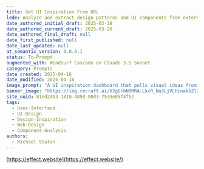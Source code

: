 ```yaml
---
title: Get UI Inspiration From URL
lede: Analyze and extract design patterns and UI components from external websites for inspiration
date_authored_initial_draft: 2025-03-18
date_authored_current_draft: 2025-03-20
date_authored_final_draft: null
date_first_published: null
date_last_updated: null
at_semantic_version: 0.0.0.1
status: To-Prompt
augmented_with: Windsurf Cascade on Claude 3.5 Sonnet
category: Prompts
date_created: 2025-04-16
date_modified: 2025-04-16
image_prompt: "A UI inspiration dashboard that pulls visual ideas from various URLs, displaying a mosaic of website screenshots, color palettes, and design notes. The interface is creative, exploratory, and visually rich."
banner_image: "https://img.recraft.ai/V2gGrbNfMRA-LkcR_Nu3LjVLHinakbZl2iIczsfgnBo/rs:fit:1024:1820:0/raw:1/plain/abs://external/images/e31de2ec-44ba-4d49-811d-dc598f22c10d"
site_uuid: 81ed24b3-1810-489d-90d3-7539e85f4f52
tags:
  - User-Interface
  - UI-Design
  - Design-Inspiration
  - Web-Design
  - Component-Analysis
authors:
  - Michael Staton
---
```


[https://effect.website](https://effect.website/)